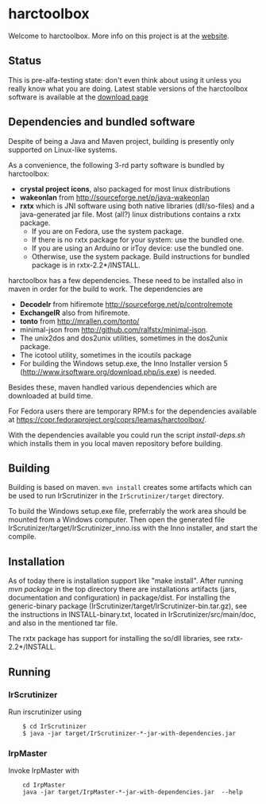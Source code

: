 # harctoolbox

Welcome to harctoolbox. More info on this project is at the
[website](http://www.harctoolbox.org/).

## Status

This is pre-alfa-testing state: don't even think about using it unless
you really know what you are doing. Latest stable versions of the harctoolbox
software is available at the
[download page](http://www.harctoolbox.org/downloads/index.html)

## Dependencies and bundled software

Despite of being a Java and Maven project, building is presently only
supported on Linux-like systems.

As a convenience, the following 3-rd party software is bundled by
harctoolbox:
  - **crystal project icons**, also packaged for most linux distributions
  - **wakeonlan** from  http://sourceforge.net/p/java-wakeonlan
  - **rxtx** which is JNI software using both native libraries
    (dll/so-files) and a java-generated jar file. Most (all?) linux
    distributions contains a rxtx package.
      - If you are on Fedora, use the system package.
      - If there is no rxtx package for your system: use the bundled one.
      - If you are using an Arduino or irToy device: use the bundled one.
      - Otherwise, use the system package.
    Build instructions for bundled package is in rxtx-2.2*/INSTALL.

harctoolbox has a few dependencies. These need to be installed also in
maven in order for the build to work. The dependencies are

  - **DecodeIr** from hifiremote http://sourceforge.net/p/controlremote
  - **ExchangeIR** also from hifiremote.
  - **tonto** from http://mrallen.com/tonto/
  - minimal-json from http://github.com/ralfstx/minimal-json.
  - The unix2dos and dos2unix utilities, sometimes in the dos2unix package.
  - The  icotool utility, sometimes in the icoutils package
  - For building the Windows setup.exe, the Inno Installer version 5
    (http://www.jrsoftware.org/download.php/is.exe) is needed.

Besides these, maven handled various dependencies  which are downloaded at
build time.

For Fedora users there are temporary RPM:s for the dependencies available at
https://copr.fedoraproject.org/coprs/leamas/harctoolbox/.

With the dependencies available you could run the script *install-deps.sh*
which installs them in you local maven repository before building.

## Building

Building is based on maven. `mvn install` creates some artifacts which can
be used to run IrScrutinizer in the ```IrScrutinizer/target```
directory.

To build the Windows setup.exe file, preferrably the work area should
be mounted from a Windows computer. Then open the generated file
IrScrutinizer/target/IrScrutinizer_inno.iss with the Inno installer,
and start the compile.

## Installation

As of today there is installation support like "make install". After
running *mvn package* in the top directory there are installations
artifacts (jars, documentation and configuration) in package/dist. For
installing the generic-binary package
(IrScrutinizer/target/IrScrutinizer-bin.tar.gz), see the instructions
in INSTALL-binary.txt, located in IrScrutinizer/src/main/doc, and also
in the mentioned tar file.


The rxtx package has support for installing the so/dll libraries, see
rxtx-2.2*/INSTALL.

## Running

### IrScrutinizer

Run irscrutinizer using
```
    $ cd IrScrutinizer
    $ java -jar target/IrScrutinizer-*-jar-with-dependencies.jar
```

### IrpMaster

Invoke IrpMaster with

```
    cd IrpMaster
    java -jar target/IrpMaster-*-jar-with-dependencies.jar  --help
```
